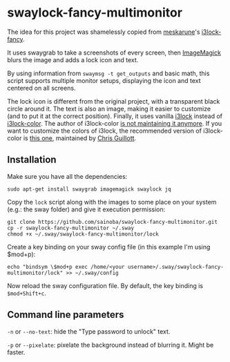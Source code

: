 # swaylock-fancy-multimonitor
The idea for this project was shamelessly copied from [meskarune](https://github.com/meskarune)'s [i3lock-fancy](https://github.com/meskarune/i3lock-fancy).

It uses swaygrab to take a screenshots of every screen, then [ImageMagick](http://www.imagemagick.org/) blurs the image and adds a lock icon and text.

By using information from `swaymsg -t get_outputs` and basic math, this script supports multiple monitor setups, displaying the icon and text centered on all screens.

The lock icon is different from the original project, with a transparent black circle around it. The text is also an image, making it easier to customize (and to put it at the correct position). Finally, it uses vanilla [i3lock](https://github.com/i3/i3lock) instead of [i3lock-color](https://github.com/eBrnd/i3lock-color). The author of i3lock-color [is not maintaining it anymore](https://github.com/eBrnd/i3lock-color/issues/6). If you want to customize the colors of i3lock, the recommended version of i3lock-color is [this one](https://github.com/Arcaena/i3lock-color), maintained by [Chris Guillott](https://github.com/Arcaena).

## Installation
Make sure you have all the dependencies:

```
sudo apt-get install swaygrab imagemagick swaylock jq
```

Copy the `lock` script along with the images to some place on your system (e.g.: the sway folder) and give it execution permission:

```
git clone https://github.com/sainoba/swaylock-fancy-multimonitor.git
cp -r swaylock-fancy-multimonitor ~/.sway
chmod +x ~/.sway/swaylock-fancy-multimonitor/lock
```

Create a key binding on your sway config file (in this example I'm using $mod+p):

```
echo "bindsym \$mod+p exec /home/<your username>/.sway/swaylock-fancy-multimonitor/lock" >> ~/.sway/config
```

Now reload the sway configuration file. By default, the key binding is `$mod+Shift+c`.

## Command line parameters

`-n` or `--no-text`: hide the "Type password to unlock" text.

`-p` or `--pixelate`: pixelate the background instead of blurring it. Might be faster.
